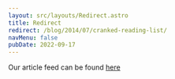 ```yaml
---
layout: src/layouts/Redirect.astro
title: Redirect
redirect: /blog/2014/07/cranked-reading-list/
navMenu: false
pubDate: 2022-09-17
---
```

<div>
Our article feed can be found <a href="/blog/2014/07/cranked-reading-list/">here</a>
</div>
